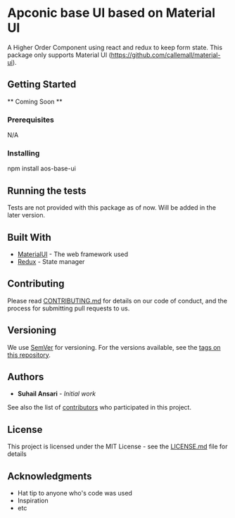 # Apconic base UI based on Material UI

A Higher Order Component using react and redux to keep form state.
This package only supports Material UI (https://github.com/callemall/material-ui).

## Getting Started

** Coming Soon **

### Prerequisites

N/A

### Installing

npm install aos-base-ui

## Running the tests

Tests are not provided with this package as of now. Will be added in the later version.

## Built With

* [MaterialUI](https://github.com/callemall/material-ui) - The web framework used
* [Redux](http://redux.js.org//) - State manager

## Contributing

Please read [CONTRIBUTING.md](https://gist.github.com/PurpleBooth/b24679402957c63ec426) for details on our code of conduct, and the process for submitting pull requests to us.

## Versioning

We use [SemVer](http://semver.org/) for versioning. For the versions available, see the [tags on this repository](https://github.com/your/project/tags). 

## Authors

* **Suhail Ansari** - *Initial work*

See also the list of [contributors](https://github.com/apconic/aos-base-ui/contributors) who participated in this project.

## License

This project is licensed under the MIT License - see the [LICENSE.md](LICENSE.md) file for details

## Acknowledgments

* Hat tip to anyone who's code was used
* Inspiration
* etc
